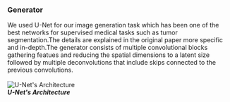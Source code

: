 ### Generator
We used U-Net for our image generation task which has been one of the best networks for
supervised medical tasks such as tumor segmentation.The details are explained in the original paper more specific and in-depth.The generator
consists of multiple convolutional blocks gathering featues and reducing the spatial
dimensions to a latent size followed by multiple deconvolutions that include skips connected
to the previous convolutions.
<br />
<br />
![U-Net's Architecture](https://github.com/Moeed1mdnzh/UStarV1/blob/master/assets/UNet.png)
<br />
***U-Net's Architecture***
<br />
